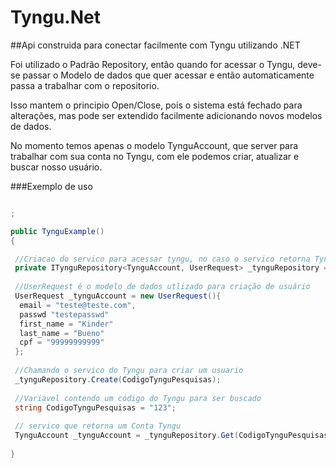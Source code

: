 # Tyngu.Net


##Api construida para conectar facilmente com Tyngu utilizando .NET

Foi utilizado o Padrão Repository, então quando for acessar o Tyngu, deve-se passar o Modelo de dados que quer acessar e então automaticamente passa a trabalhar com o repositorio.

Isso mantem o principio Open/Close, pois o sistema está fechado para alterações, mas pode ser extendido facilmente adicionando novos modelos de dados.

No momento temos apenas o modelo TynguAccount, que server para trabalhar com sua conta no Tyngu, com ele podemos criar, atualizar e buscar nosso usuário.

###Exemplo de uso 

 ```csharp

;

public TynguExample()
{
 
  //Criacao do servico para acessar tyngu, no caso o servico retorna TynguAccount e recebe UserRequest em suas chamadas, que serão exemplificadas logo abaixo
  private ITynguRepository<TynguAccount, UserRequest> _tynguRepository = new TynguRepository<TynguAccount, UserRequest>(new Uri("http://dev.api.tyngu.com"), "SeuUsuarioTyngu", "Sua Senha Tyngu");
  
  //UserRequest é o modelo de dados utlizado para criação de usuário
  UserRequest _tynguAccount = new UserRequest(){
   email = "teste@teste.com",
   passwd "testepasswd"
   first_name = "Kinder"
   last_name = "Bueno"
   cpf = "99999999999"
  };
  
  //Chamando o servico do Tyngu para criar um usuario
  _tynguRepository.Create(CodigoTynguPesquisas);
  
  //Variavel contendo um código do Tyngu para ser buscado 
  string CodigoTynguPesquisas = "123";
  
  // servico que retorna um Conta Tyngu
  TynguAccount _tynguAccount = _tynguRepository.Get(CodigoTynguPesquisas);
  
}
 ```
